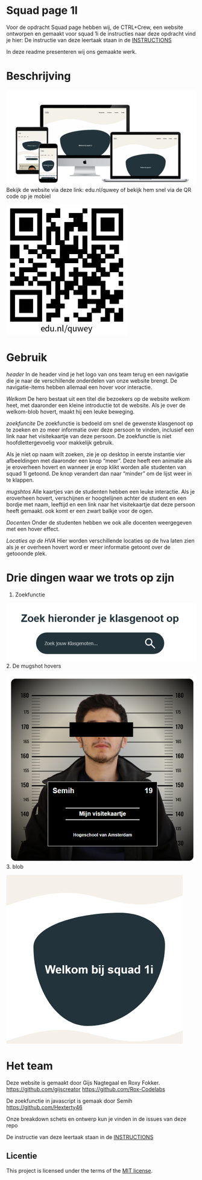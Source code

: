 # Squad page 1I 
Voor de opdracht Squad page hebben wij, de CTRL+Crew, een website ontworpen en gemaakt voor squad 1i de instructies naar deze opdracht vind je hier:
De instructie van deze leertaak staan in de [INSTRUCTIONS](https://github.com/fdnd-task/your-tribe-squad-page/blob/main/docs/INSTRUCTIONS.md)

In deze readme presenteren wij ons gemaakte werk.

# Beschrijving
![alt text](image-4.png)
Bekijk de website via deze link: edu.nl/quwey
of bekijk hem snel via de QR code op je mobiel 

![alt text](qr_quwey.png)

# Gebruik
*header*
In de header vind je het logo van ons team terug en een navigatie die je naar de verschillende onderdelen van onze website brengt. De navigatie-items hebben allemaal een hover voor interactie.

*Welkom*
De hero bestaat uit een titel die bezoekers op de website welkom heet, met daaronder een kleine introductie tot de website. Als je over de welkom-blob hovert, maakt hij een leuke beweging.

*zoekfuncite*
De zoekfunctie is bedoeld om snel de gewenste klasgenoot op te zoeken en zo meer informatie over deze persoon te vinden, inclusief een link naar het visitekaartje van deze persoon.
De zoekfunctie is niet hoofdlettergevoelig voor makkelijk gebruik.

Als je niet op naam wilt zoeken, zie je op desktop in eerste instantie vier afbeeldingen met daaronder een knop “meer”. Deze heeft een animatie als je eroverheen hovert en wanneer je erop klikt worden alle studenten van squad 1I getoond. De knop verandert dan naar “minder” om de lijst weer in te klappen.

*mugshtos*
Alle kaartjes van de studenten hebben een leuke interactie. Als je eroverheen hovert, verschijnen er hoogtelijnen achter de student en een bordje met naam, leeftijd en een link naar het visitekaartje dat deze persoon heeft gemaakt. ook komt er een zwart balkje voor de ogen. 

*Docenten*
Onder de studenten hebben we ook alle docenten weergegeven met een hover effect.

*Locaties op de HVA*
Hier worden verschillende locaties op de hva laten zien als je er overheen hovert word er meer informatie getoont over de getooonde plek.
# Drie dingen waar we trots op zijn
1. Zoekfunctie

![alt text](image-2.png)
2. De mugshot hovers

![alt text](image.png)
3. blob

![alt text](image-3.png)
# Het team
Deze website is gemaakt door Gijs Nagtegaal en Roxy Fokker.
https://github.com/gijscreator
https://github.com/Rox-Codelabs

De zoekfunctie in javascript is gemaak door Semih https://github.com/Hexterty46

Onze breakdown schets en ontwerp kun je vinden in de issues van deze repo

De instructie van deze leertaak staan in de [INSTRUCTIONS](https://github.com/fdnd-task/your-tribe-squad-page/blob/main/docs/INSTRUCTIONS.md)

## Licentie

This project is licensed under the terms of the [MIT license](./LICENSE).

